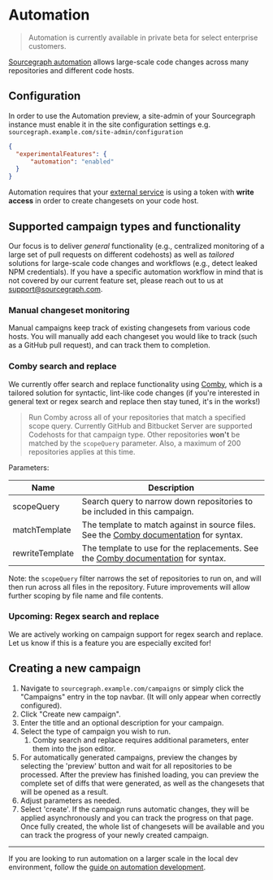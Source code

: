 # Automation

> Automation is currently available in private beta for select enterprise customers.

[Sourcegraph automation](https://about.sourcegraph.com/product/automation) allows large-scale code changes across many repositories and different code hosts.

## Configuration

In order to use the Automation preview, a site-admin of your Sourcegraph instance must enable it in the site configuration settings e.g. `sourcegraph.example.com/site-admin/configuration`

```json
{
  "experimentalFeatures": {
      "automation": "enabled"
  }
}
```

Automation requires that your [external service](../admin/external_service.md) is using a token with **write access** in order to create changesets on your code host.

## Supported campaign types and functionality

Our focus is to deliver _general_ functionality (e.g., centralized monitoring of a large set of pull requests on different codehosts) as well as _tailored_ solutions for large-scale code changes and workflows (e.g., detect leaked NPM credentials). If you have a specific automation workflow in mind that is not covered by our current feature set, please reach out to us at <support@sourcegraph.com>.

### Manual changeset monitoring

Manual campaigns keep track of existing changesets from various code hosts. You will manually add each changeset you would like to track (such as a GitHub pull request), and can track them to completion.

### Comby search and replace

We currently offer search and replace functionality using [Comby](https://comby.dev), which is a tailored solution for syntactic, lint-like code changes (if you're interested in general text or regex search and replace then stay tuned, it's in the works!)

> Run Comby across all of your repositories that match a specified scope query. Currently GitHub and Bitbucket Server are supported Codehosts for that campaign type. Other repositories **won't** be matched by the `scopeQuery` parameter. Also, a maximum of 200 repositories applies at this time.

Parameters:

| Name            | Description                                                                                    |
| --------------- | ---------------------------------------------------------------------------------------------- |
| scopeQuery      | Search query to narrow down repositories to be included in this campaign.                            |
| matchTemplate   | The template to match against in source files. See the [Comby documentation](https://comby.dev/#match-syntax) for syntax. |
| rewriteTemplate | The template to use for the replacements. See the [Comby documentation](https://comby.dev/#match-syntax) for syntax.      |

Note: the `scopeQuery` filter narrows the set of repositories to run on, and will then run across all files in the repository. Future improvements will allow further scoping by file name and file contents.

### Upcoming: Regex search and replace

We are actively working on campaign support for regex search and replace. Let us know if this is a feature you are especially excited for!

## Creating a new campaign

1. Navigate to `sourcegraph.example.com/campaigns` or simply click the "Campaigns" entry in the top navbar. (It will only appear when correctly configured).
1. Click "Create new campaign".
1. Enter the title and an optional description for your campaign.
1. Select the type of campaign you wish to run.
   1. Comby search and replace requires additional parameters, enter them into the json editor.
1. For automatically generated campaigns, preview the changes by selecting the 'preview' button and wait for all repositories to be processed. After the preview has finished loading, you can preview the complete set of diffs that were generated, as well as the changesets that will be opened as a result.
1. Adjust parameters as needed.
1. Select 'create'. If the campaign runs automatic changes, they will be applied asynchronously and you can track the progress on that page. Once fully created, the whole list of changesets will be available and you can track the progress of your newly created campaign.

---

If you are looking to run automation on a larger scale in the local dev environment, follow the [guide on automation development](../dev/automation_development.md).
